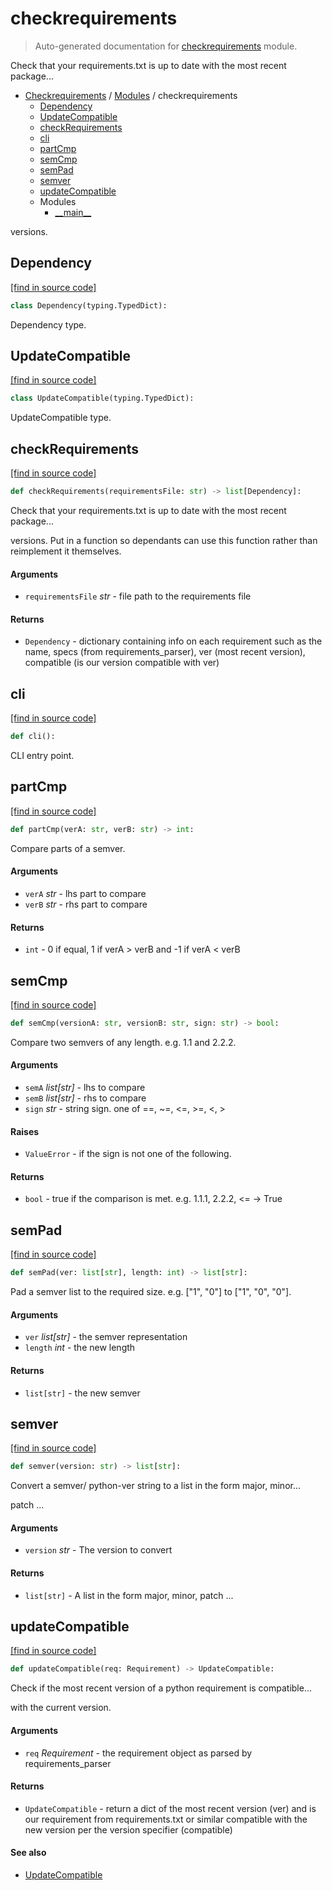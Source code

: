 # checkrequirements

> Auto-generated documentation for [checkrequirements](../../checkrequirements/__init__.py) module.

Check that your requirements.txt is up to date with the most recent package...

- [Checkrequirements](../README.md#checkrequirements-index) / [Modules](../README.md#checkrequirements-modules) / checkrequirements
    - [Dependency](#dependency)
    - [UpdateCompatible](#updatecompatible)
    - [checkRequirements](#checkrequirements)
    - [cli](#cli)
    - [partCmp](#partcmp)
    - [semCmp](#semcmp)
    - [semPad](#sempad)
    - [semver](#semver)
    - [updateCompatible](#updatecompatible)
    - Modules
        - [\_\_main\_\_](module.md#__main__)

versions.

## Dependency

[[find in source code]](../../checkrequirements/__init__.py#L31)

```python
class Dependency(typing.TypedDict):
```

Dependency type.

## UpdateCompatible

[[find in source code]](../../checkrequirements/__init__.py#L25)

```python
class UpdateCompatible(typing.TypedDict):
```

UpdateCompatible type.

## checkRequirements

[[find in source code]](../../checkrequirements/__init__.py#L198)

```python
def checkRequirements(requirementsFile: str) -> list[Dependency]:
```

Check that your requirements.txt is up to date with the most recent package...

versions. Put in a function so dependants can use this function rather than
reimplement it themselves.

#### Arguments

- `requirementsFile` *str* - file path to the requirements file

#### Returns

- `Dependency` - dictionary containing info on each requirement such as the name,
specs (from requirements_parser), ver (most recent version), compatible
(is our version compatible with ver)

## cli

[[find in source code]](../../checkrequirements/__init__.py#L221)

```python
def cli():
```

CLI entry point.

## partCmp

[[find in source code]](../../checkrequirements/__init__.py#L69)

```python
def partCmp(verA: str, verB: str) -> int:
```

Compare parts of a semver.

#### Arguments

- `verA` *str* - lhs part to compare
- `verB` *str* - rhs part to compare

#### Returns

- `int` - 0 if equal, 1 if verA > verB and -1 if verA < verB

## semCmp

[[find in source code]](../../checkrequirements/__init__.py#L156)

```python
def semCmp(versionA: str, versionB: str, sign: str) -> bool:
```

Compare two semvers of any length. e.g. 1.1 and 2.2.2.

#### Arguments

- `semA` *list[str]* - lhs to compare
- `semB` *list[str]* - rhs to compare
- `sign` *str* - string sign. one of ==, ~=, <=, >=, <, >

#### Raises

- `ValueError` - if the sign is not one of the following.

#### Returns

- `bool` - true if the comparison is met. e.g. 1.1.1, 2.2.2, <= -> True

## semPad

[[find in source code]](../../checkrequirements/__init__.py#L53)

```python
def semPad(ver: list[str], length: int) -> list[str]:
```

Pad a semver list to the required size. e.g. ["1", "0"] to ["1", "0", "0"].

#### Arguments

- `ver` *list[str]* - the semver representation
- `length` *int* - the new length

#### Returns

- `list[str]` - the new semver

## semver

[[find in source code]](../../checkrequirements/__init__.py#L39)

```python
def semver(version: str) -> list[str]:
```

Convert a semver/ python-ver string to a list in the form major, minor...

patch ...

#### Arguments

- `version` *str* - The version to convert

#### Returns

- `list[str]` - A list in the form major, minor, patch ...

## updateCompatible

[[find in source code]](../../checkrequirements/__init__.py#L176)

```python
def updateCompatible(req: Requirement) -> UpdateCompatible:
```

Check if the most recent version of a python requirement is compatible...

with the current version.

#### Arguments

- `req` *Requirement* - the requirement object as parsed by requirements_parser

#### Returns

- `UpdateCompatible` - return a dict of the most recent version (ver) and
is our requirement from requirements.txt or similar compatible
with the new version per the version specifier (compatible)

#### See also

- [UpdateCompatible](#updatecompatible)
